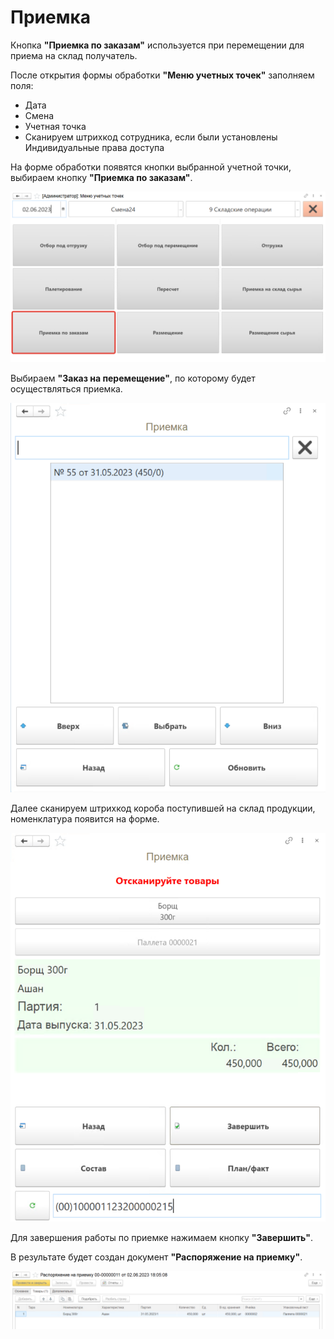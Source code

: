 # Приемка

Кнопка **"Приемка по заказам"** используется при перемещении для приема на склад получатель.

После открытия формы обработки **"Меню учетных точек"** заполняем поля:

- Дата
- Смена
- Учетная точка
- Сканируем штрихкод сотрудника, если были установлены Индивидуальные права доступа

На форме обработки появятся кнопки выбранной учетной точки, выбираем кнопку **"Приемка по заказам"**.

[![1][1]][1]

Выбираем **"Заказ на перемещение"**, по которому будет осуществляться приемка.

[![2][2]][2]

Далее сканируем штрихкод короба поступившей на склад продукции, номенклатура появится на форме.

[![3][3]][3]

Для завершения работы по приемке нажимаем кнопку **"Завершить"**.

В результате будет создан документ **"Распоряжение на приемку"**. 

[![4][4]][4]

[1]: Acceptance.assets/1.png
[2]: Acceptance.assets/2.png
[3]: Acceptance.assets/3.png
[4]: Acceptance.assets/4.png


